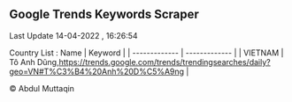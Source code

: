 

## Google Trends Keywords Scraper 
 
Last Update 14-04-2022 , 16:26:54

Country List :
 Name  | Keyword |
| ------------- | ------------- |
| VIETNAM | Tô Anh Dũng,https://trends.google.com/trends/trendingsearches/daily?geo=VN#T%C3%B4%20Anh%20D%C5%A9ng |



© Abdul Muttaqin 
